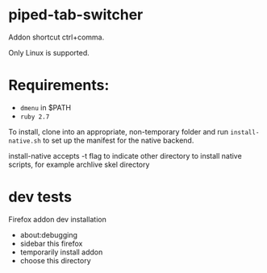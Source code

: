 # piped-tab-switcher

Addon shortcut ctrl+comma.

Only Linux is supported.

# Requirements:

* `dmenu` in $PATH
* `ruby 2.7`

To install, clone into an appropriate, non-temporary folder and run `install-native.sh` to
set up the manifest for the native backend.

install-native accepts -t flag to indicate other directory to install native scripts, for example archlive skel directory

# dev tests
Firefox addon dev installation
- about:debugging
- sidebar this firefox
- temporarily install addon
- choose this directory

